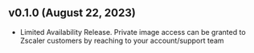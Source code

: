 ## v0.1.0 (August 22, 2023)
* Limited Availability Release. Private image access can be granted to Zscaler customers by reaching to your account/support team

